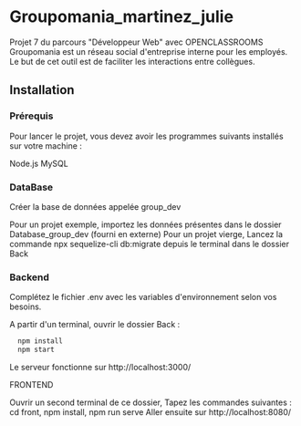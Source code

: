 # Groupomania_martinez_julie


Projet 7 du parcours "Développeur Web" avec OPENCLASSROOMS
Groupomania est un réseau social d'entreprise interne pour les employés. Le but de cet outil est de faciliter les interactions entre collègues.

## Installation

### Prérequis

Pour lancer le projet, vous devez avoir les programmes suivants installés sur votre machine :

Node.js
MySQL


### DataBase 

Créer la base de données appelée group_dev

Pour un projet exemple, importez les données présentes dans le dossier Database_group_dev (fourni en externe)
Pour un projet vierge, Lancez la commande npx sequelize-cli db:migrate depuis le terminal dans le dossier Back


### Backend

Complétez le fichier .env avec les variables d'environnement selon vos besoins.

A partir d'un terminal, ouvrir le dossier Back : 
```bash
  npm install
  npm start
```

Le serveur fonctionne sur http://localhost:3000/

FRONTEND

Ouvrir un second terminal de ce dossier,
Tapez les commandes suivantes : cd front, npm install, npm run serve Aller ensuite sur http://localhost:8080/
